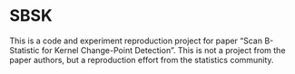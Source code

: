 # SBSK
This is a code and experiment reproduction project for paper “Scan B-Statistic for Kernel Change-Point Detection”. This is not a project from the paper authors, but a reproduction effort from the statistics community.
